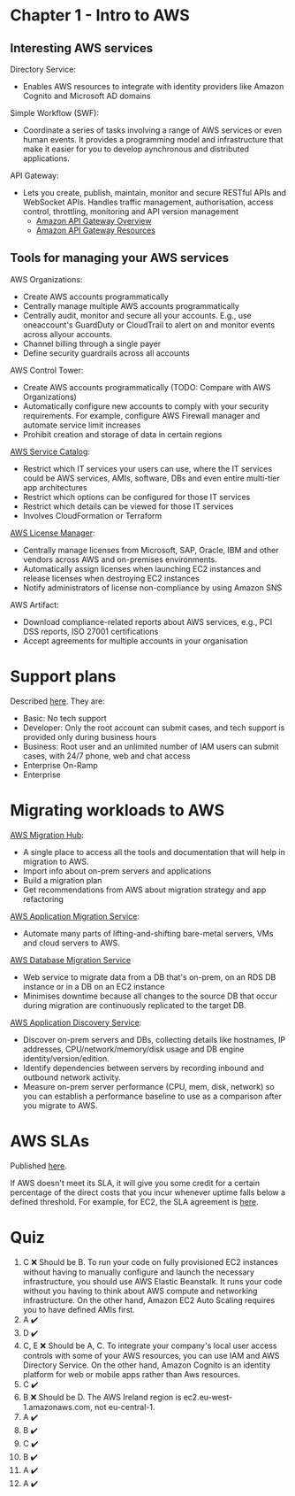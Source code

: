 # Chapter 1 - Intro to AWS

## Interesting AWS services
Directory Service:
* Enables AWS resources to integrate with identity providers like Amazon Cognito and Microsoft AD domains

Simple Workflow (SWF):
* Coordinate a series of tasks involving a range of AWS services or even human events. It provides a programming model and infrastructure that make it easier for you to develop aynchronous and distributed applications.

API Gateway:
* Lets you create, publish, maintain, monitor and secure RESTful APIs and WebSocket APIs. Handles traffic management, authorisation, access control, throttling, monitoring and API version management
    * [Amazon API Gateway Overview](https://aws.amazon.com/api-gateway/)
    * [Amazon API Gateway Resources](https://aws.amazon.com/api-gateway/resources/)

## Tools for managing your AWS services

AWS Organizations:
* Create AWS accounts programmatically
* Centrally manage multiple AWS accounts programmatically
* Centrally audit, monitor and secure all your accounts. E.g., use oneaccount's GuardDuty or CloudTrail to alert on and monitor events across allyour accounts.
* Channel billing through a single payer
* Define security guardrails across all accounts

AWS Control Tower:
* Create AWS accounts programmatically (TODO: Compare with AWS Organizations)
* Automatically configure new accounts to comply with your security requirements. For example, configure AWS Firewall manager and automate service limit increases
* Prohibit creation and storage of data in certain regions

[AWS Service Catalog](https://aws.amazon.com/servicecatalog/features/):
* Restrict which IT services your users can use, where the IT services could be AWS services, AMIs, software, DBs and even entire multi-tier app architectures
* Restrict which options can be configured for those IT services
* Restrict which details can be viewed for those IT services
* Involves CloudFormation or Terraform

[AWS License Manager](https://aws.amazon.com/license-manager/features/):
* Centrally manage licenses from Microsoft, SAP, Oracle, IBM and other vendors across AWS and on-premises environments.
* Automatically assign licenses when launching EC2 instances and release licenses when destroying EC2 instances
* Notify administrators of license non-compliance by using Amazon SNS

AWS Artifact:
* Download compliance-related reports about AWS services, e.g., PCI DSS reports, ISO 27001 certifications
* Accept agreements for multiple accounts in your organisation

# Support plans

Described [here](https://aws.amazon.com/premiumsupport/plans/). They are:

* Basic: No tech support
* Developer: Only the root account can submit cases, and tech support is provided only during business hours
* Business: Root user and an unlimited number of IAM users can submit cases, with 24/7 phone, web and chat access
* Enterprise On-Ramp
* Enterprise


# Migrating workloads to AWS

[AWS Migration Hub](https://aws.amazon.com/migration-hub/features/):
* A single place to access all the tools and documentation that will help in migration to AWS.
* Import info about on-prem servers and applications
* Build a migration plan
* Get recommendations from AWS about migration strategy and app refactoring

[AWS Application Migration Service](https://aws.amazon.com/application-migration-service/resources/):
* Automate many parts of lifting-and-shifting bare-metal servers, VMs and cloud servers to AWS.

[AWS Database Migration Service](https://aws.amazon.com/dms/features/)
* Web service to migrate data from a DB that's on-prem, on an RDS DB instance or in a DB on an EC2 instance
* Minimises downtime because all changes to the source DB that occur during migration are continuously replicated to the target DB. 

[AWS Application Discovery Service](https://aws.amazon.com/application-discovery/features/):
* Discover on-prem servers and DBs, collecting details like hostnames, IP addresses, CPU/network/memory/disk usage and DB engine identity/version/edition.
* Identify dependencies between servers by recording inbound and outbound network activity.
* Measure on-prem server performance (CPU, mem, disk, network) so you can establish a performance baseline to use as a comparison after you migrate to AWS.

# AWS SLAs

Published [here](https://aws.amazon.com/legal/service-level-agreements/).

If AWS doesn't meet its SLA, it will give you some credit for a certain percentage of the direct costs that you incur whenever uptime falls below a defined threshold. For example, for EC2, the SLA agreement is [here](https://aws.amazon.com/compute/sla/?did=sla_card&trk=sla_card).


# Quiz
1. C :x: Should be B. To run your code on fully provisioned EC2 instances without having to manually configure and launch the necessary infrastructure, you should use AWS Elastic Beanstalk. It runs your code without you having to think about AWS compute and networking infrastructure. On the other hand, Amazon EC2 Auto Scaling requires you to have defined AMIs first.
2. A :heavy_check_mark:
3. D :heavy_check_mark:
4. C, E :x: Should be A, C. To integrate your company's local user access controls with some of your AWS resources, you can use IAM and AWS Directory Service. On the other hand, Amazon Cognito is an identity platform for web or mobile apps rather than Aws resources.
5. C :heavy_check_mark:
6. B :x: Should be D. The AWS Ireland region is ec2.eu-west-1.amazonaws.com, not eu-central-1.
7. A :heavy_check_mark:
8. B :heavy_check_mark:
9. C :heavy_check_mark:
10. B :heavy_check_mark:
11. A :heavy_check_mark:
12. A :heavy_check_mark:
